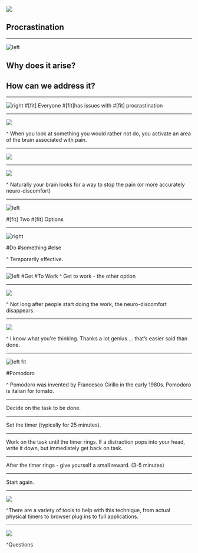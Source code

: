 ![](img/daydream.png)
## Procrastination

---
![left](img/objectives.png)

## Why does it arise?

## How can we address it?

---

![right](img/daydream_child.jpg)
#[fit] Everyone
#[fit]has issues with
#[fit] procrastination

---

![](img/headache.jpg)

^ When you look at something you would rather not do, you activate an area of the brain associated with pain.

---

![](img/insular_cortex.png)

---

![](img/videoGames.jpg)

^ Naturally your brain looks for a way to stop the pain (or more accurately neuro-discomfort)

---
![left](img/forkedRoad.jpg)

#[fit] Two
#[fit] Options

---

![right](img/phone.jpg)

#Do
#something
#else

^ Temporarily effective.

---

![left](img/work.jpg)
#Get
#To Work
^ Get to work - the other option

---

![](img/joy.jpg)

^ Not long after people start doing the work, the neuro-discomfort disappears.

---

![](img/einstein.jpg)

^ I know what you're thinking.  Thanks a lot genius … that’s easier said than done.

---

![left fit](img/pomodoro.png)

#Pomodoro

^ Pomodoro was invented by Francesco Cirillo in the early 1980s.  Pomodoro is italian for tomato.

---

Decide on the task to be done.

---

Set the timer (typically for 25 minutes).

---

Work on the task until the timer rings.  If a distraction pops into your head, write it down, but immediately get back on task.

---

After the timer rings - give yourself a small reward. (3-5 minutes)

---

Start again.

---

![](img/tools.jpg)

^There are a variety of tools to help with this technique, from actual physical timers to browser plug ins to full applications.

---

![](img/questions.jpg)

^Questions
